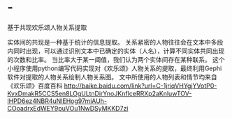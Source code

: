 # -
基于共现欢乐颂人物关系提取

实体间的共现是一种基于统计的信息提取。
关系紧密的人物往往会在文本中多段内同时出现，可以通过识别文本中已确定的实体（人名），计算不同实体共同出现的次数和比率。
当比率大于某一阈值，我们认为两个实体间存在某种联系。
这个小程序使用python编写代码实现对《欢乐颂》人物关系的提取，最终利用Gephi软件对提取的人物关系绘制人物关系图。
文中所使用的人物列表和情节均来自《欢乐颂》百度百科 
http://baike.baidu.com/link?url=C-1jriqVHYgjYVotP0-KvxDmakR5CCS5en8LOgULtnDirYnoJKnfIceRRXp2aKnluwTOV-lHPD6ez4NBR4uNlEHog97miAUh-COoadrxEdWEY9puVOu1NwDSyMKKD7zi
